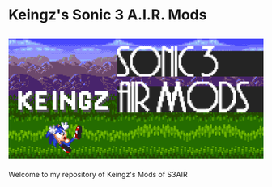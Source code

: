 # Keingz's Sonic 3 A.I.R. Mods
![](Media/repobanner.png?raw=true)
-
Welcome to my repository of Keingz's Mods of S3AIR
